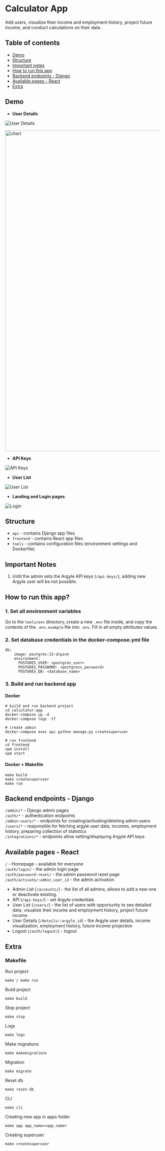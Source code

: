 # Calculator App

Add users, visualize their income and employment history, project future income, and conduct calculations on their data.


## Table of contents

* [Demo](#demo)
* [Structure](#structure)
* [Important notes](#important-notes)
* [How to run this app](#how-to-run-this-app)
* [Backend endpoints - Django](#backend-endpoints---django)
* [Available pages - React](#available-pages---react)
* [Extra](#extra)

## Demo
* **User Details**

![User Details](https://user-images.githubusercontent.com/22115481/111464282-2358f580-8753-11eb-8a06-44bc05b0c5ff.gif)

<img width="1043" alt="chart" src="https://user-images.githubusercontent.com/22115481/111459480-4da7b480-874d-11eb-8a29-a73b281c3382.png">

* **API Keys**

![API Keys](https://user-images.githubusercontent.com/22115481/111464729-c01b9300-8753-11eb-9a47-90548fec85dd.gif)

* **User List**

![User List](https://user-images.githubusercontent.com/22115481/111461529-e3444380-874f-11eb-87e9-db275aae4f26.gif)

* **Landing and Login pages**

![Login](https://user-images.githubusercontent.com/22115481/111463533-4040f900-8752-11eb-856e-55f6cc7d2917.gif)

## Structure

- `api` - contains Django app files
- `frontend` - contains React app files
- `tools` - contains configuration files (environment settings and Dockerfile)

## Important Notes

1. Until the admin sets the Argyle API keys (`/api-keys/`), adding new Argyle user will be not possible.

## How to run this app?

### 1. Set all environment variables

Go to the `tools/env` directory, create a new `.env` file inside, and copy the contents of the `.env.example` file
into `.env`. Fill in all empty attributes values.

### 2. Set database credentials in the docker-compose.yml file

```  
db:
    image: postgres:13-alpine
    environment:
      POSTGRES_USER: <postgres_user>
      POSTGRES_PASSWORD: <postgress_password>
      POSTGRES_DB: <database_name>
```

### 3. Build and run backend app

#### Docker

```
# build and run backend project
cd calculator-app
docker-compose up -d
docker-compose logs -tf

# create admin
docker-compose exec api python manage.py createsuperuser

# run frontend
cd frontend
npm install
npm start
```

#### Docker + Makefile

```
make build
make createsuperuser
make run
```

## Backend endpoints - Django

`/admin/*` - Django admin pages \
`/auth/*` - authentication endpoints \
`/admin-users/*` - endpoints for creating/activating/deleting admin users \
`/users/*` - responsible for fetching argyle user data, incomes, employment history, preparing collection of statistics \
`/integrations/*` - endpoints allow setting/displaying Argyle API keys

## Available pages - React

`/` - Homepage - available for everyone \
`/auth/login/` - the admin login page \
`/auth/password-reset/` - the admin password reset page \
`/auth/activate/:admin_user_id` - the admin activation 

* Admin List (`/accounts/`) - the list of all admins, allows to add a new one or deactivate existing.
* API (`/api-keys/`) - set Argyle credentials
* User List (`/users/`) - the list of users with opportunity to see detailed data, visualize their income and employment
  history, project future income
* User Details (`/details/:argyle_id`) - the Argyle user details, income visualization, employment history, future
  income projection
* Logout (`/auth/logout/`) - logout

## Extra

### Makefile

Run project

```
make / make run
```

Build project

```
make build
```

Stop project

```
make stop
```

Logs

```
make logs
```

Make migrations

```
make makemigrations
```

Migration

```
make migrate
```

Reset db

```
make reset-db
```

CLI

```
make cli
```

Creating new app in apps folder

```
make app app_name=<app_name>
```

Creating superuser

```make app app_name=<app_name>
make createsuperuser
```
